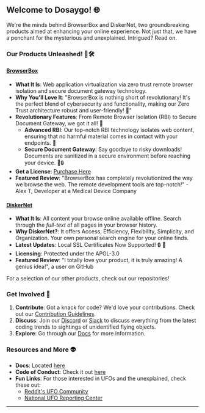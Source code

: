 ## Welcome to Dosaygo! 🌐

We're the minds behind BrowserBox and DiskerNet, two groundbreaking products aimed at enhancing your online experience. Not just that, we have a penchant for the mysterious and unexplained. Intrigued? Read on.

### Our Products Unleashed! 🚀🛠

#### [BrowserBox](https://github.com/BrowserBox/BrowserBox)
- **What It Is**: Web application virtualization via zero trust remote browser isolation and secure document gateway technology. 
- **Why You'll Love It**:  "BrowserBox is nothing short of revolutionary! It's the perfect blend of cybersecurity and functionality, making our Zero Trust architecture robust and user-friendly! 🚀"  
- **Revolutionary Features**:  From Remote Browser Isolation (RBI) to Secure Document Gateway, we got it all! 💪  
  - **Advanced RBI**: Our top-notch RBI technology isolates web content, ensuring that no harmful material comes in contact with your endpoints. 🎯  
  - **Secure Document Gateway**: Say goodbye to risky downloads! Documents are sanitized in a secure environment before reaching your device. 📄🔒
- **Get a License**: [Purchase Here](https://dosyago.com)
- **Featured Review**: "BrowserBox has completely revolutionized the way we browse the web. The remote development tools are top-notch!" - Alex T, Developer at a Medical Device Company

#### [DiskerNet](https://github.com/dosyago/DiskerNet)
- **What It Is**: All content your browse online available offline. Search through the *full-text* of all pages in your browser history.
- **Why DiskerNet?**: It offers Access, Efficiency, Flexibility, Simplicity, and Organization. Your own personal search engine for your online finds.
- **Latest Updates**: Local SSL Certificates Now Supported! 🔒 🎉
- **Licensing**: Protected under the APGL-3.0
- **Featured Review**: "I totally love your product, it is truly amazing! A genius idea!", a user on GitHub

For a selection of our other products, check out our repositories!

### Get Involved 🌈
1. **Contribute**: Got a knack for code? We'd love your contributions. Check out our [Contribution Guidelines](#).
2. **Discuss**: Join our [Discord](#) or [Slack](#) to discuss everything from the latest coding trends to sightings of unidentified flying objects.
3. **Explore**: Go through our [Docs](#) for more information.

### Resources and More 👽

- **Docs**: Located [here](#)
- **Code of Conduct**: Check it out [here](#)
- **Fun Links**: For those interested in UFOs and the unexplained, check these out:
  - [Reddit's UFO Community](https://reddit.com/r/UFOs)
  - [National UFO Reporting Center](https://nuforc.org/)

---
